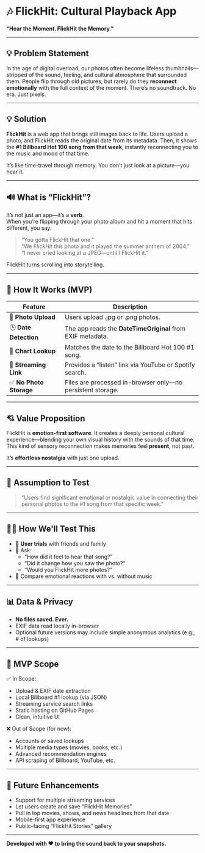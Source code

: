 # 🎶 FlickHit: Cultural Playback App  
**“Hear the Moment. FlickHit the Memory.”**

---

## 💡 Problem Statement  
In the age of digital overload, our photos often become lifeless thumbnails—stripped of the sound, feeling, and cultural atmosphere that surrounded them. People flip through old pictures, but rarely do they **reconnect emotionally** with the full context of the moment. There’s no soundtrack. No era. Just pixels.

---

## 💡 Solution  
**FlickHit** is a web app that brings still images back to life. Users upload a photo, and FlickHit reads the original date from its metadata. Then, it shows the **#1 Billboard Hot 100 song from that week**, instantly reconnecting you to the music and mood of that time.

It’s like time-travel through memory. You don’t just look at a picture—you hear it.

---

## 🔊 What is “FlickHit”?  
It’s not just an app—it’s a **verb**.  
When you’re flipping through your photo album and hit a moment that hits different, you say:

> “You gotta FlickHit that one.”  
> “We *FlickHit* this photo and it played the summer anthem of 2004.”  
> “I never cried looking at a JPEG—until I FlickHit it.”

FlickHit turns scrolling into storytelling.

---

## 🔧 How It Works (MVP)

| Feature                  | Description                                                  |
|--------------------------|--------------------------------------------------------------|
| 📸 **Photo Upload**      | Users upload .jpg or .png photos.                            |
| 🕒 **Date Detection**     | The app reads the **DateTimeOriginal** from EXIF metadata.   |
| 🎵 **Chart Lookup**       | Matches the date to the Billboard Hot 100 #1 song.           |
| 🔗 **Streaming Link**     | Provides a “listen” link via YouTube or Spotify search.      |
| ✅ **No Photo Storage**   | Files are processed in-browser only—no persistent storage.   |

---

## 💘 Value Proposition  
FlickHit is **emotion-first software**. It creates a deeply personal cultural experience—blending your own visual history with the sounds of that time. This kind of sensory reconnection makes memories feel **present**, not past.

It’s **effortless nostalgia** with just one upload.

---

## 🧪 Assumption to Test  
> "Users find significant emotional or nostalgic value in connecting their personal photos to the #1 song from that specific week."

---

## 🧑‍🔬 How We'll Test This
- 👥 **User trials** with friends and family  
- 🎤 Ask:  
  - “How did it feel to hear that song?”  
  - “Did it change how you saw the photo?”  
  - “Would you FlickHit more photos?”  
- 🤔 Compare emotional reactions with vs. without music

---

## 📊 Data & Privacy
- **No files saved. Ever.**
- EXIF data read locally in-browser
- Optional future versions may include simple anonymous analytics (e.g., # of lookups)

---

## 🧱 MVP Scope  
✅ In Scope:  
- Upload & EXIF date extraction  
- Local Billboard #1 lookup (via JSON)  
- Streaming service search links  
- Static hosting on GitHub Pages  
- Clean, intuitive UI

❌ Out of Scope (for now):  
- Accounts or saved lookups  
- Multiple media types (movies, books, etc.)  
- Advanced recommendation engines  
- API scraping of Billboard, YouTube, etc.

---

## 🚀 Future Enhancements  
- Support for multiple streaming services  
- Let users create and save “FlickHit Memories”  
- Pull in top movies, shows, and news headlines from that date  
- Mobile-first app experience  
- Public-facing “FlickHit Stories” gallery

---

**Developed with ❤️ to bring the sound back to your snapshots.**